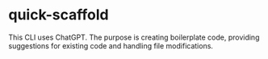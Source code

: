 # quick-scaffold
This CLI uses ChatGPT. The purpose is creating boilerplate code, providing suggestions for existing code and handling file modifications.
